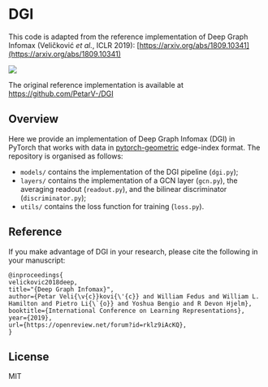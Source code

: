# DGI

This code is adapted from the reference implementation of Deep Graph Infomax (Veličković *et al.*, ICLR 2019): [https://arxiv.org/abs/1809.10341](https://arxiv.org/abs/1809.10341)

![](https://camo.githubusercontent.com/f62a0b987d8a1a140a9f3ba14baf4caa45dfbcad/68747470733a2f2f7777772e64726f70626f782e636f6d2f732f757a783779677761637a76747031302f646565705f67726170685f696e666f6d61782e706e673f7261773d31)

The original reference implementation is available at https://github.com/PetarV-/DGI

## Overview
Here we provide an implementation of Deep Graph Infomax (DGI) in PyTorch that works with data in [pytorch-geometric](https://github.com/rusty1s/pytorch_geometric) edge-index format. The repository is organised as follows:
- `models/` contains the implementation of the DGI pipeline (`dgi.py`);
- `layers/` contains the implementation of a GCN layer (`gcn.py`), the averaging readout (`readout.py`), and the bilinear discriminator (`discriminator.py`);
- `utils/` contains the loss function for training (`loss.py`).

## Reference
If you make advantage of DGI in your research, please cite the following in your manuscript:

```
@inproceedings{
velickovic2018deep,
title="{Deep Graph Infomax}",
author={Petar Veli{\v{c}}kovi{\'{c}} and William Fedus and William L. Hamilton and Pietro Li{\`{o}} and Yoshua Bengio and R Devon Hjelm},
booktitle={International Conference on Learning Representations},
year={2019},
url={https://openreview.net/forum?id=rklz9iAcKQ},
}
```

## License
MIT
